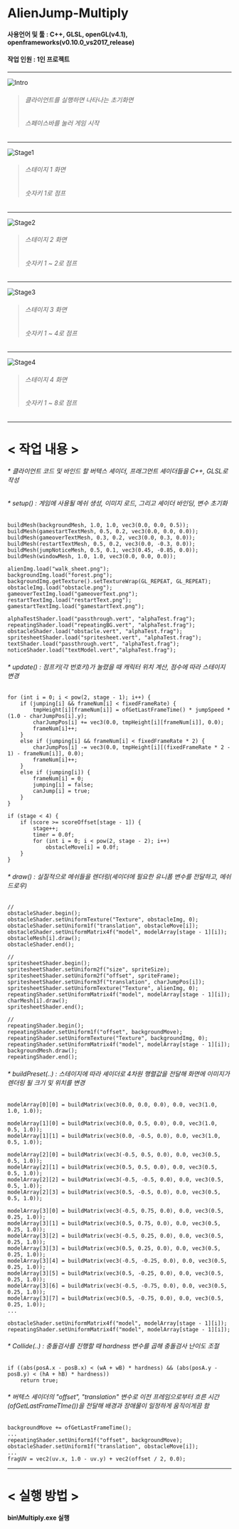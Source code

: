 # AlienJump-Multiply

#### 사용언어 및 툴 : C++, GLSL, openGL(v4.1), openframeworks(v0.10.0_vs2017_release)
#### 작업 인원 : 1인 프로젝트

-----------------------
![Intro](https://user-images.githubusercontent.com/75113789/101166611-ea9d8080-367b-11eb-8729-832c76d916e7.PNG)
> ###### 클라이언트를 실행하면 나타나는 초기화면
> ###### 스페이스바를 눌러 게임 시작

-----------------------
![Stage1](https://user-images.githubusercontent.com/75113789/101171663-71099080-3683-11eb-96a5-897738385702.PNG)
> ###### 스테이지 1 화면
> ###### 숫자키 1로 점프

-----------------------
![Stage2](https://user-images.githubusercontent.com/75113789/101171666-723abd80-3683-11eb-8e58-03c51d64abfc.PNG)
> ###### 스테이지 2 화면
> ###### 숫자키 1 ~ 2로 점프

-----------------------
![Stage3](https://user-images.githubusercontent.com/75113789/101171667-723abd80-3683-11eb-9e45-c9a00dbf384f.PNG)
> ###### 스테이지 3 화면
> ###### 숫자키 1 ~ 4로 점프

-----------------------
![Stage4](https://user-images.githubusercontent.com/75113789/101171668-72d35400-3683-11eb-95b6-9a9e6738817f.PNG)
> ###### 스테이지 4 화면
> ###### 숫자키 1 ~ 8로 점프

-----------------------
# < 작업 내용 >
###### * 클라이언트 코드 및 바인드 할 버텍스 셰이더, 프래그먼트 셰이더들을 C++, GLSL로 작성
###### * setup() : 게임에 사용될 메쉬 생성, 이미지 로드, 그리고 셰이더 바인딩, 변수 초기화
	buildMesh(backgroundMesh, 1.0, 1.0, vec3(0.0, 0.0, 0.5));
	buildMesh(gamestartTextMesh, 0.5, 0.2, vec3(0.0, 0.0, 0.0));
	buildMesh(gameoverTextMesh, 0.3, 0.2, vec3(0.0, 0.3, 0.0));
	buildMesh(restartTextMesh, 0.5, 0.2, vec3(0.0, -0.3, 0.0));
	buildMesh(jumpNoticeMesh, 0.5, 0.1, vec3(0.45, -0.85, 0.0));
	buildMesh(windowMesh, 1.0, 1.0, vec3(0.0, 0.0, 0.0));

	alienImg.load("walk_sheet.png");
	backgroundImg.load("forest.png");
	backgroundImg.getTexture().setTextureWrap(GL_REPEAT, GL_REPEAT);
	obstacleImg.load("obstacle.png");
	gameoverTextImg.load("gameoverText.png");
	restartTextImg.load("restartText.png");
	gamestartTextImg.load("gamestartText.png");
	
	alphaTestShader.load("passthrough.vert", "alphaTest.frag");
	repeatingShader.load("repeatingBG.vert", "alphaTest.frag");
	obstacleShader.load("obstacle.vert", "alphaTest.frag");
	spritesheetShader.load("spritesheet.vert", "alphaTest.frag");
	textShader.load("passthrough.vert", "alphaTest.frag");
	noticeShader.load("textModel.vert","alphaTest.frag");
	
###### * update() : 점프키(각 번호키)가 눌렸을 때 캐릭터 위치 계산, 점수에 따라 스테이지 변경
	for (int i = 0; i < pow(2, stage - 1); i++) {
		if (jumping[i] && frameNum[i] < fixedFrameRate) {
			tmpHeight[i][frameNum[i]] =	ofGetLastFrameTime() * jumpSpeed * (1.0 - charJumpPos[i].y);
			charJumpPos[i] += vec3(0.0, tmpHeight[i][frameNum[i]], 0.0);
			frameNum[i]++;
		}
		else if (jumping[i] && frameNum[i] < fixedFrameRate * 2) {
			charJumpPos[i] -= vec3(0.0, tmpHeight[i][(fixedFrameRate * 2 - 1) - frameNum[i]], 0.0);
			frameNum[i]++;
		}
		else if (jumping[i]) {
			frameNum[i] = 0;
			jumping[i] = false;
			canJump[i] = true;
		}
	}

	if (stage < 4) {
		if (score >= scoreOffset[stage - 1]) {
			stage++;
			timer = 0.0f;
			for (int i = 0; i < pow(2, stage - 2); i++)
				obstacleMove[i] = 0.0f;
		}
	}
	
###### * draw() : 실질적으로 메쉬들을 렌더링(셰이더에 필요한 유니폼 변수를 전달하고, 메쉬 드로우)
	//
	obstacleShader.begin();
	obstacleShader.setUniformTexture("Texture", obstacleImg, 0);
	obstacleShader.setUniform1f("translation", obstacleMove[i]);
	obstacleShader.setUniformMatrix4f("model", modelArray[stage - 1][i]);
	obstacleMesh[i].draw();
	obstacleShader.end();

	//
	spritesheetShader.begin();
	spritesheetShader.setUniform2f("size", spriteSize);
	spritesheetShader.setUniform2f("offset", spriteFrame);
	spritesheetShader.setUniform3f("translation", charJumpPos[i]);
	spritesheetShader.setUniformTexture("Texture", alienImg, 0);
	repeatingShader.setUniformMatrix4f("model", modelArray[stage - 1][i]);
	charMesh[i].draw();
	spritesheetShader.end();

	//
	repeatingShader.begin();
	repeatingShader.setUniform1f("offset", backgroundMove);
	repeatingShader.setUniformTexture("Texture", backgroundImg, 0);
	repeatingShader.setUniformMatrix4f("model", modelArray[stage - 1][i]);
	backgroundMesh.draw();
	repeatingShader.end();
		
###### * buildPreset(..) : 스테이지에 따라 셰이더로 4차원 행렬값을 전달해 화면에 이미지가 렌더링 될 크기 및 위치를 변경
  	modelArray[0][0] = buildMatrix(vec3(0.0, 0.0, 0.0), 0.0, vec3(1.0, 1.0, 1.0));

	modelArray[1][0] = buildMatrix(vec3(0.0, 0.5, 0.0), 0.0, vec3(1.0, 0.5, 1.0));
	modelArray[1][1] = buildMatrix(vec3(0.0, -0.5, 0.0), 0.0, vec3(1.0, 0.5, 1.0));

	modelArray[2][0] = buildMatrix(vec3(-0.5, 0.5, 0.0), 0.0, vec3(0.5, 0.5, 1.0));
	modelArray[2][1] = buildMatrix(vec3(0.5, 0.5, 0.0), 0.0, vec3(0.5, 0.5, 1.0));
	modelArray[2][2] = buildMatrix(vec3(-0.5, -0.5, 0.0), 0.0, vec3(0.5, 0.5, 1.0));
	modelArray[2][3] = buildMatrix(vec3(0.5, -0.5, 0.0), 0.0, vec3(0.5, 0.5, 1.0));

	modelArray[3][0] = buildMatrix(vec3(-0.5, 0.75, 0.0), 0.0, vec3(0.5, 0.25, 1.0));
	modelArray[3][1] = buildMatrix(vec3(0.5, 0.75, 0.0), 0.0, vec3(0.5, 0.25, 1.0));
	modelArray[3][2] = buildMatrix(vec3(-0.5, 0.25, 0.0), 0.0, vec3(0.5, 0.25, 1.0));
	modelArray[3][3] = buildMatrix(vec3(0.5, 0.25, 0.0), 0.0, vec3(0.5, 0.25, 1.0));
	modelArray[3][4] = buildMatrix(vec3(-0.5, -0.25, 0.0), 0.0, vec3(0.5, 0.25, 1.0));
	modelArray[3][5] = buildMatrix(vec3(0.5, -0.25, 0.0), 0.0, vec3(0.5, 0.25, 1.0));
	modelArray[3][6] = buildMatrix(vec3(-0.5, -0.75, 0.0), 0.0, vec3(0.5, 0.25, 1.0));
	modelArray[3][7] = buildMatrix(vec3(0.5, -0.75, 0.0), 0.0, vec3(0.5, 0.25, 1.0));
	...
		
	obstacleShader.setUniformMatrix4f("model", modelArray[stage - 1][i]);
	repeatingShader.setUniformMatrix4f("model", modelArray[stage - 1][i]);

###### * Collide(..) : 충돌검사를 진행할 때 hardness 변수를 곱해 충돌검사 난이도 조절
	if ((abs(posA.x - posB.x) < (wA + wB) * hardness) && (abs(posA.y - posB.y) < (hA + hB) * hardness))
		return true;

###### * 버텍스 셰이더의 "offset", "translation" 변수로 이전 프레임으로부터 흐른 시간(ofGetLastFrameTIme())을 전달해 배경과 장애물이 일정하게 움직이게끔 함 	
	backgroundMove += ofGetLastFrameTime();
	...
	repeatingShader.setUniform1f("offset", backgroundMove);
	obstacleShader.setUniform1f("translation", obstacleMove[i]);
	...
	fragUV = vec2(uv.x, 1.0 - uv.y) + vec2(offset / 2, 0.0);

-----------------------
# < 실행 방법 >
#### bin\Multiply.exe 실행
